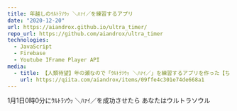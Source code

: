 ```yaml
---
title: 年越しのｳﾙﾄﾗｿｳｯ ＼ﾊｧｲ／を練習するアプリ
date: "2020-12-20"
url: https://aiandrox.github.io/ultra_timer/
repo_url: https://github.com/aiandrox/ultra_timer
technologies:
  - JavaScript
  - Firebase
  - Youtube IFrame Player API
media:
  - title: 【人類待望】年の瀬なので「ｳﾙﾄﾗｿｳｯ ＼ﾊｧｲ／」を練習するアプリを作った【ちょうど欲しかった】 - Qiita
    url: https://qiita.com/aiandrox/items/09ffe4c301e74de668a1
---
```


1月1日0時0分にｳﾙﾄﾗｿｳｯ ＼ﾊｧｲ／を成功させたら あなたはウルトラソウル
